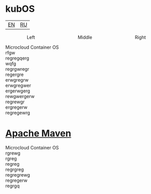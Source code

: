 # kubOS

<div>
    <table>
        <tr>
            <td>
                <a href="#readme">EN</a>
            </td>
            <td>
                <a href="#readme">RU</a>
            </td>
        </tr>
    </table>
</div>

<div style="display: flex; justify-content: space-around">
   <span>Left</span>
   <span>Middle</span>
   <span dir="rtl">Right</span>
</div>

Microcloud Container OS\
rfgw\
regregqerg\
wqfg\
regrgwregr\
regergre\
erwgregrw\
erwgregwer\
ergerwgerg\
rewgwergerw\
regrewgr\
ergregerw\
regregewrg

# [Apache Maven](https://maven.apache.org/)
Microcloud Container OS\
rgrewg\
rgreg\
regreg\
regrgreg\
regregrewg\
regregerw\
regrgq
